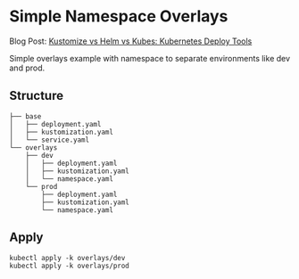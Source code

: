 # Simple Namespace Overlays



Blog Post: [Kustomize vs Helm vs Kubes: Kubernetes Deploy Tools](https://blog.boltops.com/2020/11/05/kustomize-vs-helm-vs-kubes-kubernetes-deploy-tools)

Simple overlays example with namespace to separate environments like dev and prod.

## Structure

    ├── base
    │   ├── deployment.yaml
    │   ├── kustomization.yaml
    │   └── service.yaml
    └── overlays
        ├── dev
        │   ├── deployment.yaml
        │   ├── kustomization.yaml
        │   └── namespace.yaml
        └── prod
            ├── deployment.yaml
            ├── kustomization.yaml
            └── namespace.yaml

## Apply

    kubectl apply -k overlays/dev
    kubectl apply -k overlays/prod
